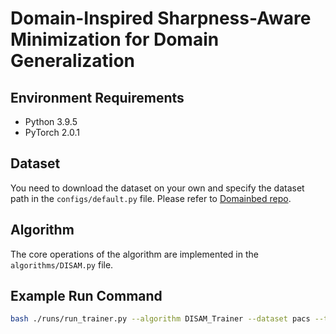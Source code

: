 # Domain-Inspired Sharpness-Aware Minimization for Domain Generalization

## Environment Requirements

- Python 3.9.5
- PyTorch 2.0.1

## Dataset

You need to download the dataset on your own and specify the dataset path in the `configs/default.py` file. Please refer to [Domainbed repo](https://github.com/facebookresearch/DomainBed).

## Algorithm

The core operations of the algorithm are implemented in the `algorithms/DISAM.py` file.

## Example Run Command

```bash
bash ./runs/run_trainer.py --algorithm DISAM_Trainer --dataset pacs --test_domain p --lambda_weight 0.1 --rho 0.05 --lr 1e-3 --batch_size 32 --epoch 50
```

